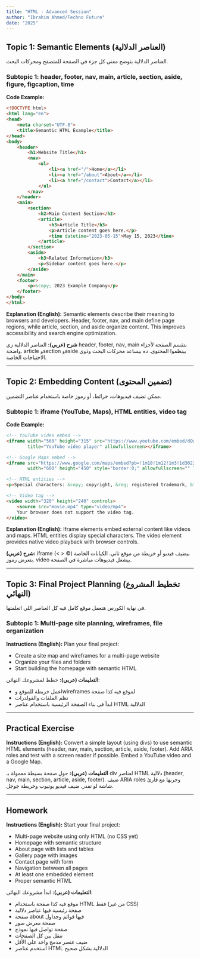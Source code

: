 ```yaml
---
title: "HTML - Advanced Session"
author: "Ibrahim Ahmed/Techno Future"
date: "2025"
---
```


## Topic 1: Semantic Elements (العناصر الدلالية)

<div class="arabic">
العناصر الدلالية بتوضح معنى كل جزء في الصفحة للمتصفح ومحركات البحث.
</div>

### Subtopic 1: header, footer, nav, main, article, section, aside, figure, figcaption, time

**Code Example:**
```html
<!DOCTYPE html>
<html lang="en">
<head>
    <meta charset="UTF-8">
    <title>Semantic HTML Example</title>
</head>
<body>
    <header>
        <h1>Website Title</h1>
        <nav>
            <ul>
                <li><a href="/">Home</a></li>
                <li><a href="/about">About</a></li>
                <li><a href="/contact">Contact</a></li>
            </ul>
        </nav>
    </header>
    <main>
        <section>
            <h2>Main Content Section</h2>
            <article>
                <h3>Article Title</h3>
                <p>Article content goes here.</p>
                <time datetime="2023-05-15">May 15, 2023</time>
            </article>
        </section>
        <aside>
            <h3>Related Information</h3>
            <p>Sidebar content goes here.</p>
        </aside>
    </main>
    <footer>
        <p>&copy; 2023 Example Company</p>
    </footer>
</body>
</html>
```

**Explanation (English):**
Semantic elements describe their meaning to browsers and developers. Header, footer, nav, and main define page regions, while article, section, and aside organize content. This improves accessibility and search engine optimization.

**شرح (عربي):**
العناصر الدلالية زي header, footer, nav, main بتقسم الصفحة لأجزاء واضحة. article وsection وaside بينظموا المحتوى. ده بيساعد محركات البحث وذوي الاحتياجات الخاصة.

---

## Topic 2: Embedding Content (تضمين المحتوى)

<div class="arabic">
ممكن تضيف فيديوهات، خرائط، أو رموز خاصة باستخدام عناصر التضمين.
</div>

### Subtopic 1: iframe (YouTube, Maps), HTML entities, video tag

**Code Example:**
```html
<!-- YouTube video embed -->
<iframe width="560" height="315" src="https://www.youtube.com/embed/dQw4w9WgXcQ" 
        title="YouTube video player" allowfullscreen></iframe>

<!-- Google Maps embed -->
<iframe src="https://www.google.com/maps/embed?pb=!1m18!1m12!1m3!1d3022.1013991811613!2d-74.00594523469134!3d40.7117845179329!2m3!1f0!2f0!3f0!3m2!1i1024!2i768!4f13.1!3m3!1m2!1s0x89c25a197c06b7cb%3A0x40a06c78f79e5de6!2sStatue%20of%20Liberty%20National%20Monument!5e0!3m2!1sen!2sus!4v1658575262693!5m2!1sen!2sus" 
        width="600" height="450" style="border:0;" allowfullscreen="" loading="lazy"></iframe>

<!-- HTML entities -->
<p>Special characters: &copy; copyright, &reg; registered trademark, &trade; trademark, &lt; less than, &gt; greater than, &amp; ampersand</p>

<!-- Video tag -->
<video width="320" height="240" controls>
    <source src="movie.mp4" type="video/mp4">
    Your browser does not support the video tag.
</video>
```

**Explanation (English):**
Iframe elements embed external content like videos and maps. HTML entities display special characters. The video element provides native video playback with browser controls.

**شرح (عربي):**
iframe بيضيف فيديو أو خريطة من موقع تاني. الكيانات الخاصة (&copy; &lt; &gt;) بتعرض رموز. video بيشغل فيديوهات مباشرة في الصفحة.

---

## Topic 3: Final Project Planning (تخطيط المشروع النهائي)

<div class="arabic">
في نهاية الكورس هتعمل موقع كامل فيه كل العناصر اللي اتعلمتها.
</div>

### Subtopic 1: Multi-page site planning, wireframes, file organization

**Instructions (English):**
Plan your final project:
- Create a site map and wireframes for a multi-page website
- Organize your files and folders
- Start building the homepage with semantic HTML

**التعليمات (عربي):**
خطط لمشروعك النهائي:
- اعمل خريطة للموقع وwireframes لموقع فيه كذا صفحة
- نظم الملفات والفولدرات
- ابدأ في بناء الصفحة الرئيسية باستخدام عناصر HTML الدلالية

---

## Practical Exercise

**Instructions (English):**
Convert a simple layout (using divs) to use semantic HTML elements (header, nav, main, section, article, aside, footer). Add ARIA roles and test with a screen reader if possible. Embed a YouTube video and a Google Map.

**التعليمات (عربي):**
حول صفحة بسيطة معمولة بـ div لعناصر HTML دلالية (header, nav, main, section, article, aside, footer). ضيف ARIA roles وجربها مع قارئ شاشة لو تقدر. ضيف فيديو يوتيوب وخريطة جوجل.

---

## Homework

**Instructions (English):**
Start your final project:
- Multi-page website using only HTML (no CSS yet)
- Homepage with semantic structure
- About page with lists and tables
- Gallery page with images
- Contact page with form
- Navigation between all pages
- At least one embedded element
- Proper semantic HTML

**التعليمات (عربي):**
ابدأ مشروعك النهائي:
- موقع فيه كذا صفحة باستخدام HTML فقط (من غير CSS)
- صفحة رئيسية فيها عناصر دلالية
- صفحة about فيها قوائم وجداول
- صفحة معرض صور
- صفحة تواصل فيها نموذج
- تنقل بين كل الصفحات
- ضيف عنصر مدمج واحد على الأقل
- استخدم عناصر HTML الدلالية بشكل صحيح 